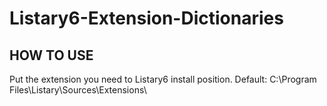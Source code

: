 # Listary6-Extension-Dictionaries
## HOW TO USE

Put the extension you need to Listary6 install position. Default: C:\Program Files\Listary\Sources\Extensions\
